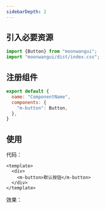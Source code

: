 ```yaml
---
sidebarDepth: 2
---
```


## 引入必要资源
```javascript
import {Button} from "moonwangui";
import "moonwangui/dist/index.css";
```

## 注册组件
```javascript
export default {
  name: "ComponentName",
  components: {
    "m-button": Button,
  },
}
```

## 使用
代码：
```vue
<template>
  <div>
    <m-button>默认按钮</m-button>
  </div>
</template>
```
效果：
<ClientOnly>
  <get-started-button-demo></get-started-button-demo>
</ClientOnly>

